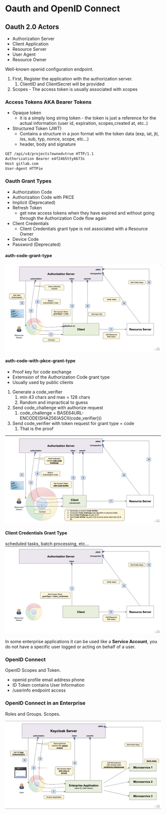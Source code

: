 # Oauth and OpenID Connect

## Oauth 2.0 Actors
* Authorization Server
* Client Application
* Resource Server
* User Agent
* Resource Owner

Well-known openid configuration endpoint.   
1. First, Register the application with the authorization server.
   1. ClientID and ClientSecret will be provided
2. Scopes - The access token is usually associated with scopes


### Access Tokens AKA Bearer Tokens
* Opaque token
  * it is a simply long string token - the token is just a reference for the actual information (user id, expiration, scopes,created at, etc..)
* Structured Token (JWT)
  * Contains a structure in a json format with the token data (exp, iat, jti, iss, sub, typ, nonce, scope, etc...)
  * header, body and signature

```
GET /api/v4/projects?owned=true HTTP/1.1
Authorization Bearer e4f2465tty6673s
Host gitlab.com
User-Agent HTTPie
```

### Oauth Grant Types
* Authorization Code
* Authorization Code with PKCE
* Implicit (Deprecated)
* Refresh Token
  * get new access tokens when they have expired and without going through the Authorization Code flow again
* Client Credentials
  * Client Credentials grant type is not associated with a Resource Owner
* Device Code
* Password (Deprecated)


#### auth-code-grant-type
![Auth Code](/course02/images/auth-code-grant-type.png)



#### auth-code-with-pkce-grant-type
* Proof key for code exchange
* Extemsion of the Authorization Code grant type
* Usually used by public clients

1. Generate a code_verifier
   1. min 43 chars and max = 128 chars
   2. Random and impractical to guess
2. Send code_challenge with authorize request
   1. code_challenge = BASE64URL-ENCODE(SHA256(ASCII(code_verifier)))
3. Send code_verifier with token request for grant type = code
   1. That is the proof 

![Auth Code Pkce](/course02/images/auth-code-with-pkce-grant-type.png)


#### Client Credentials Grant Type
scheduled tasks, batch processing, etc...  
![Client Credentials](/course02/images/client-credentials-grant-type.png)

In some enterprise applications it can be used like a **Service Account**, you do not have a specific user logged or acting on behalf of a user.  


### OpenID Connect
OpenID Scopes and Token. 
* openid profile email address phone
* ID Token contains User Information
* /userinfo endpoint access

### OpenID Connect in an Enterprise
Roles and Groups. 
Scopes.  

![Enterprise](/course02/images/enterprise.png)